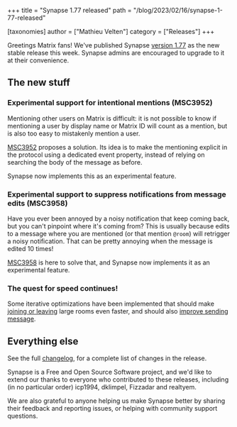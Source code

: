 +++
title = "Synapse 1.77 released"
path = "/blog/2023/02/16/synapse-1-77-released"

[taxonomies]
author = ["Mathieu Velten"]
category = ["Releases"]
+++

Greetings Matrix fans! We've published Synapse [version 1.77](https://github.com/matrix-org/synapse/releases/tag/v1.77.0)
as the new stable release this week. Synapse admins are encouraged to upgrade
to it at their convenience.

## The new stuff

### Experimental support for intentional mentions (MSC3952)

Mentioning other users on Matrix is difficult: it is not possible to know if mentioning a user
by display name or Matrix ID will count as a mention, but is also too easy to mistakenly mention a user.

[MSC3952](https://github.com/matrix-org/matrix-spec-proposals/pull/3952) proposes a solution. Its idea is to make the mentioning explicit in the protocol using a dedicated event property,
instead of relying on searching the body of the message as before.

Synapse now implements this as an experimental feature.

### Experimental support to suppress notifications from message edits (MSC3958)

Have you ever been annoyed by a noisy notification that keep coming back, but you can't pinpoint
where it's coming from?
This is usually because edits to a message where you are mentioned (or that mention `@room`) will
retrigger a noisy notification. That can be pretty annoying when the message is edited 10 times!

[MSC3958](https://github.com/matrix-org/matrix-spec-proposals/pull/3958)
is here to solve that, and Synapse now implements it as an experimental feature.

### The quest for speed continues!

Some iterative optimizations have been implemented that should make [joining or leaving](https://github.com/matrix-org/synapse/pull/14971)
large rooms even faster, and should also [improve sending message](https://github.com/matrix-org/synapse/pull/14962).

## Everything else

See the full [changelog](https://github.com/matrix-org/synapse/releases/tag/v1.77.0), for a
complete list of changes in the release.

Synapse is a Free and Open Source Software project, and we'd like to extend our
thanks to everyone who contributed to these releases, including (in no particular
order) icp1994, dklimpel, Fizzadar and realtyem.

We are also grateful to anyone helping us make Synapse better by sharing their
feedback and reporting issues, or helping with community support questions.
